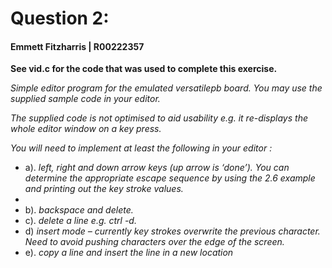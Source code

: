 # Question 2:
#### Emmett Fitzharris | R00222357

**See vid.c for the code that was used to complete this exercise.**

_Simple editor program for the emulated versatilepb board. You may use the supplied sample code in your editor._

_The supplied code is not optimised to aid usability e.g. it re-displays the whole editor window on a key press._

_You will need to implement at least the following in your editor :_
- a). _left, right and down arrow keys (up arrow is ‘done’). You can determine the appropriate escape sequence by using the 2.6 example and printing out the key stroke values._
- 
- b). _backspace and delete._
- c). _delete a line e.g. ctrl -d._
- d) _insert mode – currently key strokes overwrite the previous character. Need to avoid pushing characters over the edge of the screen._
- e). _copy a line and insert the line in a new location_